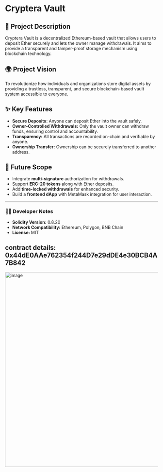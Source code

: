 # Cryptera Vault

## 🏦 Project Description
Cryptera Vault is a decentralized Ethereum-based vault that allows users to deposit Ether securely and lets the owner manage withdrawals. It aims to provide a transparent and tamper-proof storage mechanism using blockchain technology.

## 🌍 Project Vision
To revolutionize how individuals and organizations store digital assets by providing a trustless, transparent, and secure blockchain-based vault system accessible to everyone.

## ✨ Key Features
- **Secure Deposits:** Anyone can deposit Ether into the vault safely.
- **Owner-Controlled Withdrawals:** Only the vault owner can withdraw funds, ensuring control and accountability.
- **Transparency:** All transactions are recorded on-chain and verifiable by anyone.
- **Ownership Transfer:** Ownership can be securely transferred to another address.

## 🚀 Future Scope
- Integrate **multi-signature** authorization for withdrawals.
- Support **ERC-20 tokens** along with Ether deposits.
- Add **time-locked withdrawals** for enhanced security.
- Build a **frontend dApp** with MetaMask integration for user interaction.

---

### 🧑‍💻 Developer Notes
- **Solidity Version:** 0.8.20
- **Network Compatibility:** Ethereum, Polygon, BNB Chain
- **License:** MIT
## contract details: 0x44dE0AAe762354f244D7e29dDE4e30BCB4A7B842
<img width="1390" height="641" alt="image" src="https://github.com/user-attachments/assets/b9a8e871-31a6-45a7-b5b6-a7b27fc1f2d9" />

